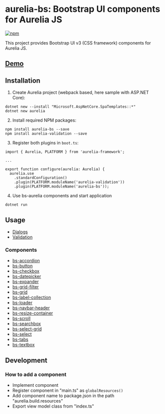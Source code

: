 # aurelia-bs: Bootstrap UI components for Aurelia JS

[![npm](https://img.shields.io/npm/v/aurelia-bs.svg)](https://www.npmjs.com/package/aurelia-bs)

This project provides Bootstrap UI v3 (CSS framework) components for Aurelia JS. 

## [Demo](https://rawgit.com/RSuter/aurelia-bs/master/demo/index.html)

## Installation

1. Create Aurelia project (webpack based, here sample with ASP.NET Core): 

```
dotnet new --install "Microsoft.AspNetCore.SpaTemplates::*"
dotnet new aurelia
```

2. Install required NPM packages: 

```
npm install aurelia-bs --save
npm install aurelia-validation --save
```

3. Register both plugins in `boot.ts`: 

```
import { Aurelia, PLATFORM } from 'aurelia-framework';

...

export function configure(aurelia: Aurelia) {
  aurelia.use
    .standardConfiguration()
    .plugin(PLATFORM.moduleName('aurelia-validation'))
    .plugin(PLATFORM.moduleName('aurelia-bs'));
```

4. Use bs-aurelia components and start application

```
dotnet run
```

## Usage

- [Dialogs](docs/dialogs.md)
- [Validation](docs/validation.md)

### Components

- [bs-accordion](docs/components/bs-accordion.md)
- [bs-button](docs/components/bs-button.md)
- [bs-checkbox](docs/components/bs-checkbox.md)
- [bs-datepicker](docs/components/bs-datepicker.md)
- [bs-expander](docs/components/bs-expander.md)
- [bs-grid-filter](docs/components/bs-grid-filter.md)
- [bs-grid](docs/components/bs-grid.md)
- [bs-label-collection](docs/components/bs-label-collection.md)
- [bs-loader](docs/components/bs-loader.md)
- [bs-navbar-header](docs/components/bs-navbar-header.md)
- [bs-resize-container](docs/components/bs-resize-container.md)
- [bs-scroll](docs/components/bs-scroll.md)
- [bs-searchbox](docs/components/bs-searchbox.md)
- [bs-select-grid](docs/components/bs-select-grid.md)
- [bs-select](docs/components/bs-select.md)
- [bs-tabs](docs/components/bs-tabs.md)
- [bs-textbox](docs/components/bs-textbox.md)

## Development

### How to add a component

- Implement component
- Register component in "main.ts" as `globalResources()`
- Add component name to package.json in the path "aurelia.build.resources"
- Export view model class from "index.ts"
